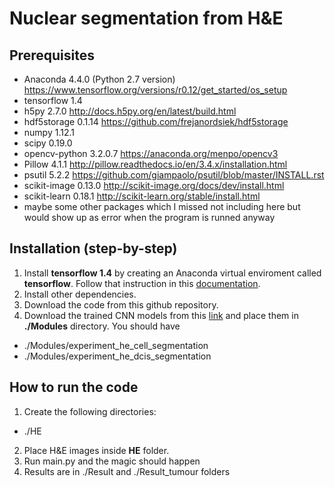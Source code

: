# Nuclear segmentation from H&E

## Prerequisites
* Anaconda 4.4.0 (Python 2.7 version) https://www.tensorflow.org/versions/r0.12/get_started/os_setup
* tensorflow 1.4 
* h5py 2.7.0 http://docs.h5py.org/en/latest/build.html
* hdf5storage 0.1.14 https://github.com/frejanordsiek/hdf5storage
* numpy 1.12.1
* scipy 0.19.0
* opencv-python 3.2.0.7 https://anaconda.org/menpo/opencv3
* Pillow 4.1.1 http://pillow.readthedocs.io/en/3.4.x/installation.html
* psutil 5.2.2 https://github.com/giampaolo/psutil/blob/master/INSTALL.rst
* scikit-image 0.13.0 http://scikit-image.org/docs/dev/install.html
* scikit-learn 0.18.1 http://scikit-learn.org/stable/install.html
* maybe some other packages which I missed not including here but would show up as error when the program is runned anyway

## Installation (step-by-step)
1. Install **tensorflow 1.4** by creating an Anaconda virtual enviroment called **tensorflow**. Follow that instruction in this [documentation](https://www.tensorflow.org/install/install_linux).
2. Install other dependencies.
3. Download the code from this github repository.
4. Download the trained CNN models from this [link](https://www.dropbox.com/sh/bvzf82amvk4wxac/AABu37CFtGD3glvf1Kpu66o9a?dl=0) and place them in **./Modules** directory. You should have 
  * ./Modules/experiment_he_cell_segmentation
  * ./Modules/experiment_he_dcis_segmentation

## How to run the code
1. Create the following directories:
 * ./HE
2. Place H&E images inside **HE** folder.
3. Run main.py and the magic should happen
4. Results are in ./Result and ./Result_tumour folders 

